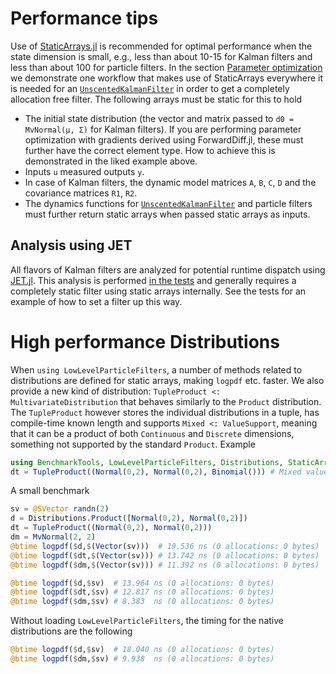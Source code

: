 # Performance tips
Use of [StaticArrays.jl](https://github.com/JuliaArrays/StaticArrays.jl) is recommended for optimal performance when the state dimension is small, e.g., less than about 10-15 for Kalman filters and less than about 100 for particle filters. In the section [Parameter optimization](https://baggepinnen.github.io/LowLevelParticleFilters.jl/dev/parameter_estimation/#Using-an-optimizer) we demonstrate one workflow that makes use of StaticArrays everywhere it is needed for an [`UnscentedKalmanFilter`](@ref) in order to get a completely allocation free filter. The following arrays must be static for this to hold

- The initial state distribution (the vector and matrix passed to `d0 = MvNormal(μ, Σ)` for Kalman filters). If you are performing parameter optimization with gradients derived using ForwardDiff.jl, these must further have the correct element type. How to achieve this is demonstrated in the liked example above.
- Inputs `u` measured outputs `y`.
- In case of Kalman filters, the dynamic model matrices `A`, `B`, `C`, `D` and the covariance matrices `R1`, `R2`.
- The dynamics functions for [`UnscentedKalmanFilter`](@ref) and particle filters must further return static arrays when passed static arrays as inputs.

## Analysis using JET
All flavors of Kalman filters are analyzed for potential runtime dispatch using [JET.jl](https://github.com/aviatesk/JET.jl). This analysis is performed [in the tests](https://github.com/baggepinnen/LowLevelParticleFilters.jl/blob/master/test/test_jet.jl) and generally requires a completely static filter using static arrays internally. See the tests for an example of how to set a filter up this way.

# High performance Distributions
When `using LowLevelParticleFilters`, a number of methods related to distributions are defined for static arrays, making `logpdf` etc. faster. We also provide a new kind of distribution: `TupleProduct <: MultivariateDistribution` that behaves similarly to the `Product` distribution. The `TupleProduct` however stores the individual distributions in a tuple, has compile-time known length and supports `Mixed <: ValueSupport`, meaning that it can be a product of both `Continuous` and `Discrete` dimensions, something not supported by the standard `Product`. Example

```julia
using BenchmarkTools, LowLevelParticleFilters, Distributions, StaticArrays
dt = TupleProduct((Normal(0,2), Normal(0,2), Binomial())) # Mixed value support
```

A small benchmark

```julia
sv = @SVector randn(2)
d = Distributions.Product([Normal(0,2), Normal(0,2)])
dt = TupleProduct((Normal(0,2), Normal(0,2)))
dm = MvNormal(2, 2)
@btime logpdf($d,$(Vector(sv)))  # 19.536 ns (0 allocations: 0 bytes)
@btime logpdf($dt,$(Vector(sv))) # 13.742 ns (0 allocations: 0 bytes)
@btime logpdf($dm,$(Vector(sv))) # 11.392 ns (0 allocations: 0 bytes)
```

```julia
@btime logpdf($d,$sv)  # 13.964 ns (0 allocations: 0 bytes)
@btime logpdf($dt,$sv) # 12.817 ns (0 allocations: 0 bytes)
@btime logpdf($dm,$sv) # 8.383  ns (0 allocations: 0 bytes)
```

Without loading `LowLevelParticleFilters`, the timing for the native distributions are the following

```julia
@btime logpdf($d,$sv)  # 18.040 ns (0 allocations: 0 bytes)
@btime logpdf($dm,$sv) # 9.938  ns (0 allocations: 0 bytes)
```

